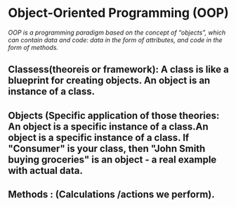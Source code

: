 # Object-Oriented Programming (OOP)

*OOP is a programming paradigm based on the concept of “objects”, which can contain data and code: data in the form of attributes, and code in the form of methods.*

## Classess(theoreis or framework): A class is like a blueprint for creating objects. An object is an instance of a class.

## Objects (Specific application of those theories: An object is a specific instance of a class.An object is a specific instance of a class. If "Consumer" is your class, then "John Smith buying groceries" is an object - a real example with actual data.

## Methods : (Calculations /actions we perform).
